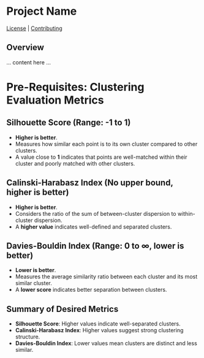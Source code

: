 # Project Name

[License](LICENSE.md) | [Contributing](CONTRIBUTING.md)

## Overview
... content here ...


# Pre-Requisites: Clustering Evaluation Metrics

## Silhouette Score (Range: -1 to 1)
- **Higher is better**.
- Measures how similar each point is to its own cluster compared to other clusters.
- A value close to **1** indicates that points are well-matched within their cluster and poorly matched with other clusters.

## Calinski-Harabasz Index (No upper bound, higher is better)
- **Higher is better**.
- Considers the ratio of the sum of between-cluster dispersion to within-cluster dispersion.
- A **higher value** indicates well-defined and separated clusters.

## Davies-Bouldin Index (Range: 0 to ∞, lower is better)
- **Lower is better**.
- Measures the average similarity ratio between each cluster and its most similar cluster.
- A **lower score** indicates better separation between clusters.

## Summary of Desired Metrics
- **Silhouette Score**: Higher values indicate well-separated clusters.
- **Calinski-Harabasz Index**: Higher values suggest strong clustering structure.
- **Davies-Bouldin Index**: Lower values mean clusters are distinct and less similar.
